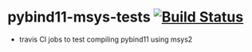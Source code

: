 # pybind11-msys-tests [![Build Status](https://travis-ci.org/lkeegan/pybind11-msys-tests.svg?branch=master)](https://travis-ci.org/lkeegan/pybind11-msys-tests)
  - travis CI jobs to test compiling pybind11 using msys2

